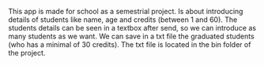 This app is made for school as a semestrial project. Is about introducing details of students like name, age and credits (between 1 and 60). The students details can be seen in a 
textbox after send, so we can introduce as many students as we want. We can save in a txt file the graduated students (who has a minimal of 30 credits). The txt file is located in 
the bin folder of the project.
